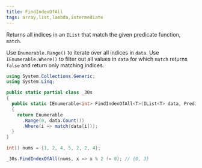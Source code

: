 ```yaml
---
title: FindIndexOfAll
tags: array,list,lambda,intermediate
---
```


Returns all indices in an `IList` that match the given predicate function, `match`.

Use `Enumerable.Range()` to iterate over all indices in `data`.
Use `IEnumerable.Where()` to filter out all values in `data` for which `match` returns `false` and return only matching indices.

```csharp
using System.Collections.Generic;
using System.Linq;

public static partial class _30s 
{
  public static IEnumerable<int> FindIndexOfAll<T>(IList<T> data, Predicate<T> match)
  {
    return Enumerable
      .Range(0, data.Count())
      .Where(i => match(data[i]));
  }
}
```

```csharp
int[] nums = {1, 2, 4, 5, 2, 2, 4};

_30s.FindIndexOfAll(nums, x => x % 2 != 0); // {0, 3}
```
